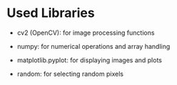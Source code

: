 # Used Libraries
-  cv2 (OpenCV): for image processing functions
    
-  numpy: for numerical operations and array handling
    
-   matplotlib.pyplot: for displaying images and plots
    
-   random: for selecting random pixels